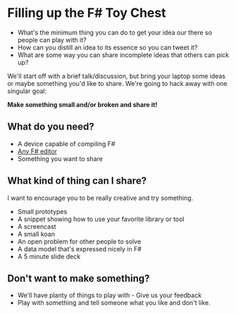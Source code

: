 # Filling up the F# Toy Chest

* What's the minimum thing you can do to get your idea our there so people can play with it?
* How can you distill an idea to its essence so you can tweet it?
* What are some way you can share incomplete ideas that others can pick up?

We'll start off with a brief talk/discussion, but bring your laptop some ideas or maybe
something you'd like to share.  We're going to hack away with one singular goal:

**Make something small and/or broken and share it!**

## What do you need?

* A device capable of compiling F#
* [Any F# editor](tools.md)
* Something you want to share

## What kind of thing can I share?

I want to encourage you to be really creative and try something.

* Small prototypes
* A snippet showing how to use your favorite library or tool
* A screencast
* A small koan
* An open problem for other people to solve
* A data model that's expressed nicely in F#
* A 5 minute slide deck

## Don't want to make something?

* We'll have planty of things to play with - Give us your feedback
* Play with something and tell someone what you like and don't like.
